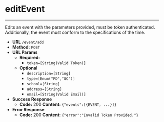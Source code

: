 # editEvent
---
Edits an event with the parameters provided, must be token authenticated.  Additionally, the event must conform to the specifications of the time.

* **URL**
`/event/add`
* **Method:**
`POST`
* **URL Params**
  * **Required:**
      * `token=[String(Valid Token)]`
  * **Optional**
      * `description=[String]`
      * `type=[Enum("PD","GC")]`
      * `school=[String]`
      * `address=[String]`
      * `email=[String(Valid Email)]`
* **Success Response**
  * **Code:** 200
  **Content:** `{"events":[{EVENT, ...}]}`
* **Error Response**
  * **Code:** 200
  **Content:** `{"error":"Invalid Token Provided."}`